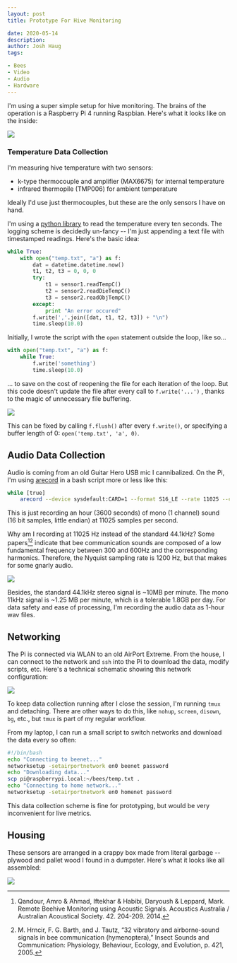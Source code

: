 ```yaml
---
layout: post
title: Prototype For Hive Monitoring

date: 2020-05-14
description:
author: Josh Haug
tags:

- Bees
- Video
- Audio
- Hardware
---
```


I'm using a super simple setup for hive monitoring.  The brains of the operation is a Raspberry Pi 4 running Raspbian.   Here's what it looks like on the inside:

![ ](../assets/setup.jpg)

### Temperature Data Collection

I'm measuring hive temperature with two sensors:

* k-type thermocouple and amplifier (MAX6675) for internal temperature
* infrared thermopile (TMP006) for ambient temperature

Ideally I'd use just thermocouples, but these are the only sensors I have on hand.

I'm using a [python library](https://github.com/tdack/MAX6675) to read the temperature every ten seconds.  The logging scheme is decidedly un-fancy -- I'm just appending a text file with timestamped readings.  Here's the basic idea:

```python
while True:
    with open("temp.txt", "a") as f:
        dat = datetime.datetime.now()
        t1, t2, t3 = 0, 0, 0
        try:
            t1 = sensor1.readTempC()
            t2 = sensor2.readDieTempC()
            t3 = sensor2.readObjTempC()
        except:
            print "An error occured"
        f.write(','.join([dat, t1, t2, t3]) + "\n")
        time.sleep(10.0)
```

Initially, I wrote the script with the `open` statement outside the loop, like so...

```python
with open("temp.txt", "a") as f:
    while True:
        f.write('something')
        time.sleep(10.0)
```

... to save on the cost of reopening the file for each iteration of the loop. But this code doesn't update the file after every call to `f.write('...')` , thanks to the magic of unnecessary file buffering.

![](../assets/file-buffering.gif)

This can be fixed by calling `f.flush()` after every `f.write()`, or specifying a buffer length of 0: `open('temp.txt', 'a', 0)`.

## Audio Data Collection

Audio is coming from an old Guitar Hero USB mic I cannibalized.   On the Pi, I'm using  [arecord](http://manpages.org/arecord) in a bash script more or less like this:

```bash
while [true]    
    arecord --device sysdefault:CARD=1 --format S16_LE --rate 11025 --channels=1 --duration 3600 out.wav || break;
```

This is just recording an hour (3600 seconds) of mono (1 channel) sound (16 bit samples, little endian) at 11025 samples per second.

Why am I recording at 11025 Hz instead of the standard 44.1kHz? Some papers[^fn-acoustics][^fn-vibratory] indicate that bee communication sounds are composed of a low fundamental frequency between 300 and 600Hz and the corresponding harmonics. Therefore, the Nyquist sampling rate is 1200 Hz, but that makes for some gnarly audio.

![  ](assets/acoustic-signature.jpg)

Besides, the standard 44.1kHz stereo signal is ~10MB per minute. The mono 11kHz signal is ~1.25 MB per minute, which is a tolerable 1.8GB per day. For data safety and ease of processing, I'm recording the audio data as 1-hour wav files.

## Networking

The Pi is connected via WLAN to an old AirPort Extreme. From the house, I can connect to the network and `ssh` into the Pi to download the data, modify scripts, etc. Here's a technical schematic showing this network configuration:

![  ](../assets/networking.png)

To keep data collection running after I close the session, I'm running `tmux` and detaching. There are other ways to do this, like `nohup`, `screen`, `disown`, `bg`, etc., but `tmux` is part of my regular workflow.

From my laptop, I can run a small script to switch networks and download the data every so often:

```bash
#!/bin/bash
echo "Connecting to beenet..."
networksetup -setairportnetwork en0 beenet password
echo "Downloading data..."
scp pi@raspberrypi.local:~/bees/temp.txt .
echo "Connecting to home network..."
networksetup -setairportnetwork en0 homenet password
```

This data collection scheme is fine for prototyping, but would be very inconvenient for live metrics. 

## Housing

These sensors are arranged in a crappy box made from literal garbage -- plywood and pallet wood I found in a dumpster.  Here's  what it looks like all assembled:

![ ](../assets/hive-with-sensors.jpg)

[^fn-acoustics]: Qandour, Amro & Ahmad, Iftekhar & Habibi, Daryoush & Leppard, Mark. Remote Beehive Monitoring using Acoustic Signals. Acoustics Australia / Australian Acoustical Society. 42. 204-209. 2014.

[^fn-vibratory]: M. Hrncir, F. G. Barth, and J. Tautz, “32 vibratory and airborne-sound signals in bee communication (hymenoptera),” Insect Sounds and Communication: Physiology, Behaviour, Ecology, and Evolution, p. 421, 2005.

